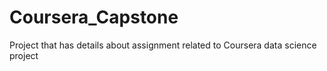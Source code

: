 # Coursera_Capstone
Project that has details about assignment related to Coursera data science project
